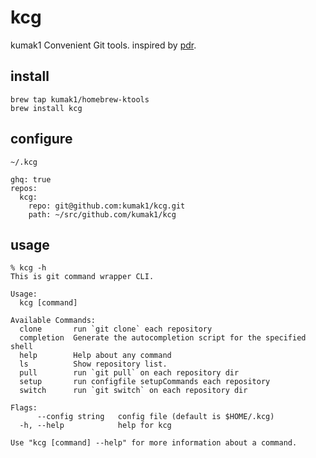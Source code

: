 # kcg

kumak1 Convenient Git tools.
inspired by [pdr](https://github.com/pyama86/pdr).

## install

```shell
brew tap kumak1/homebrew-ktools 
brew install kcg
```

## configure

`~/.kcg`

```shell
ghq: true
repos:
  kcg:
    repo: git@github.com:kumak1/kcg.git
    path: ~/src/github.com/kumak1/kcg
```

## usage

```shell
% kcg -h                        
This is git command wrapper CLI.

Usage:
  kcg [command]

Available Commands:
  clone       run `git clone` each repository
  completion  Generate the autocompletion script for the specified shell
  help        Help about any command
  ls          Show repository list.
  pull        run `git pull` on each repository dir
  setup       run configfile setupCommands each repository
  switch      run `git switch` on each repository dir

Flags:
      --config string   config file (default is $HOME/.kcg)
  -h, --help            help for kcg

Use "kcg [command] --help" for more information about a command.
```
